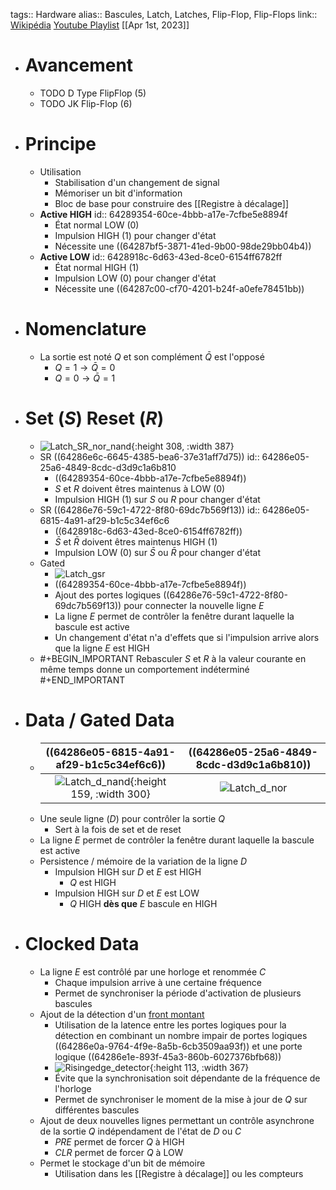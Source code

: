 tags:: Hardware
alias:: Bascules, Latch, Latches, Flip-Flop, Flip-Flops
link:: [Wikipédia](https://en.wikipedia.org/wiki/Flip-flop_(electronics)) [Youtube Playlist](https://www.youtube.com/watch?v=-aQH0ybMd3U&list=PLTd6ceoshpreKyY55hA4vpzAUv9hSut1H)
[[Apr 1st, 2023]]

- # Avancement
	- TODO D Type FlipFlop (5)
	- TODO JK Flip-Flop (6)
- # Principe
	- Utilisation
		- Stabilisation d'un changement de signal
		- Mémoriser un bit d'information
		- Bloc de base pour construire des [[Registre à décalage]]
	- **Active HIGH**
	  id:: 64289354-60ce-4bbb-a17e-7cfbe5e8894f
		- État normal LOW (0)
		- Impulsion HIGH (1) pour changer d'état
		- Nécessite une ((64287bf5-3871-41ed-9b00-98de29bb04b4))
	- **Active LOW**
	  id:: 6428918c-6d63-43ed-8ce0-6154ff6782ff
		- État normal HIGH (1)
		- Impulsion LOW (0) pour changer d'état
		- Nécessite une ((64287c00-cf70-4201-b24f-a0efe78451bb))
- # Nomenclature
	- La sortie est noté $Q$ et son complément $\bar{Q}$ est l'opposé
		- $Q = 1 \rightarrow \bar{Q} = 0$
		- $Q = 0 \rightarrow \bar{Q} = 1$
- # Set ($S$) Reset ($R$)
	- ![Latch_SR_nor_nand](https://image1.slideserve.com/2405882/sr-latch-l.jpg){:height 308, :width 387}
	- SR ((64286e6c-6645-4385-bea6-37e31aff7d75))
	  id:: 64286e05-25a6-4849-8cdc-d3d9c1a6b810
		- ((64289354-60ce-4bbb-a17e-7cfbe5e8894f))
		- $S$ et $R$ doivent êtres maintenus à LOW (0)
		- Impulsion HIGH (1) sur $S$ ou $R$ pour changer d'état
	- SR ((64286e76-59c1-4722-8f80-69dc7b569f13))
	  id:: 64286e05-6815-4a91-af29-b1c5c34ef6c6
		- ((6428918c-6d63-43ed-8ce0-6154ff6782ff))
		- $\bar{S}$ et $\bar{R}$ doivent êtres maintenus HIGH (1)
		- Impulsion LOW (0) sur $\bar{S}$ ou $\bar{R}$ pour changer d'état
	- Gated
		- ![Latch_gsr](https://upload.wikimedia.org/wikipedia/commons/thumb/e/e1/SR_%28Clocked%29_Flip-flop_Diagram.svg/300px-SR_%28Clocked%29_Flip-flop_Diagram.svg.png)
		- ((64289354-60ce-4bbb-a17e-7cfbe5e8894f))
		- Ajout des portes logiques ((64286e76-59c1-4722-8f80-69dc7b569f13)) pour connecter la nouvelle ligne $E$
		- La ligne $E$ permet de contrôler la fenêtre durant laquelle la bascule est active
		- Un changement d'état n'a d'effets que si l'impulsion arrive alors que la ligne $E$ est HIGH
	- #+BEGIN_IMPORTANT
	  Rebasculer $S$ et $R$ à la valeur courante en même temps donne un comportement indéterminé
	  #+END_IMPORTANT
- # Data / Gated Data
	- | ((64286e05-6815-4a91-af29-b1c5c34ef6c6)) | ((64286e05-25a6-4849-8cdc-d3d9c1a6b810)) |
	  |:-:|:-:|
	  | ![Latch_d_nand](https://upload.wikimedia.org/wikipedia/commons/2/2f/D-Type_Transparent_Latch.svg){:height 159, :width 300} | ![Latch_d_nor](https://upload.wikimedia.org/wikipedia/commons/c/cb/D-type_Transparent_Latch_%28NOR%29.svg) |
	- Une seule ligne ($D$) pour contrôler la sortie $Q$
		- Sert à la fois de set et de reset
	- La ligne $E$ permet de contrôler la fenêtre durant laquelle la bascule est active
	- Persistence / mémoire de la variation de la ligne $D$
		- Impulsion HIGH sur $D$ et $E$ est HIGH
			- $Q$ est HIGH
		- Impulsion HIGH sur $D$ et $E$ est LOW
			- $Q$ HIGH **dès que** $E$ bascule en HIGH
- # Clocked Data
	- La ligne $E$ est contrôlé par une horloge et renommée $C$
		- Chaque impulsion arrive à une certaine fréquence
		- Permet de synchroniser la période d'activation de plusieurs bascules
	- Ajout de la détection d'un [front montant](https://fr.wikipedia.org/wiki/Flanc_(%C3%A9lectronique))
		- Utilisation de la latence entre les portes logiques pour la détection en combinant un nombre impair de portes logiques ((64286e0a-9764-4f9e-8a5b-6cb3509aa93f)) et une porte logique ((64286e1e-893f-45a3-860b-6027376bfb68))
		- ![Risingedge_detector](https://i.stack.imgur.com/GHbcC.png){:height 113, :width 367}
		- Évite que la synchronisation soit dépendante de la fréquence de l'horloge
		- Permet de synchroniser le moment de la mise à jour de $Q$ sur différentes bascules
	- Ajout de deux nouvelles lignes permettant un contrôle asynchrone de la sortie $Q$ indépendament de l'état de $D$ ou $C$
		- $PRE$ permet de forcer $Q$ à HIGH
		- $CLR$ permet de forcer $Q$ à LOW
	- Permet le stockage d'un bit de mémoire
		- Utilisation dans les [[Registre à décalage]] ou les compteurs